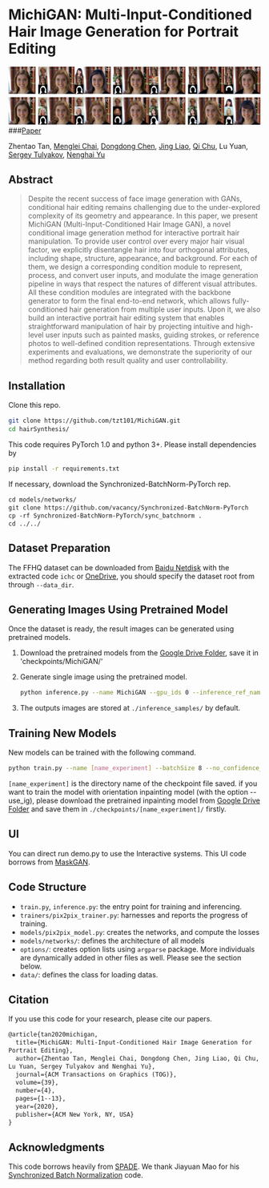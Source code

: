 
# MichiGAN: Multi-Input-Conditioned Hair Image Generation for Portrait Editing
![Teaser](data/teaser.jpg)
###[Paper](https://mlchai.com/files/tan2020michigan.pdf)

Zhentao Tan, [Menglei Chai](https://mlchai.com/), [Dongdong Chen](http://www.dongdongchen.bid/), [Jing Liao](https://liaojing.github.io/html/index.html), [Qi Chu](https://scholar.google.com/citations?user=JZjOMdsAAAAJ&hl=en), Lu Yuan, [Sergey Tulyakov](http://www.stulyakov.com/), [Nenghai Yu](https://scholar.google.com/citations?user=7620QAMAAAAJ&hl=zh-CN)

## Abstract
>Despite the recent success of face image generation with GANs, conditional hair editing remains challenging due to the under-explored complexity of its geometry and appearance. In this paper, we present MichiGAN (Multi-Input-Conditioned Hair Image GAN), a novel conditional image generation method for interactive portrait hair manipulation. To provide user control over every major hair visual factor, we explicitly disentangle hair into four orthogonal attributes, including shape, structure, appearance, and background. For each of them, we design a corresponding condition module to represent, process, and convert user inputs, and modulate the image generation pipeline in ways that respect the natures of different visual attributes. All these condition modules are integrated with the backbone generator to form the final end-to-end network, which allows fully-conditioned hair generation from multiple user inputs. Upon it, we also build an interactive portrait hair editing system that enables straightforward manipulation of hair by projecting intuitive and high-level user inputs such as painted masks, guiding strokes, or reference photos to well-defined condition representations. Through extensive experiments and evaluations, we demonstrate the superiority of our method regarding both result quality and user controllability.


## Installation

Clone this repo.
```bash
git clone https://github.com/tzt101/MichiGAN.git
cd hairSynthesis/
```

This code requires PyTorch 1.0 and python 3+. Please install dependencies by
```bash
pip install -r requirements.txt
```

If necessary, download the Synchronized-BatchNorm-PyTorch rep.
```
cd models/networks/
git clone https://github.com/vacancy/Synchronized-BatchNorm-PyTorch
cp -rf Synchronized-BatchNorm-PyTorch/sync_batchnorm .
cd ../../
```

## Dataset Preparation

The FFHQ dataset can be downloaded from [Baidu Netdisk](https://pan.baidu.com/s/1jI0EThBSgVRB_bgPype8pg) with the extracted code `ichc` or [OneDrive](https://mailustceducn-my.sharepoint.com/:u:/g/personal/tzt_mail_ustc_edu_cn/ES2Ig_Nmmh1Jglv_T1VJzBgBbbxgdAnjDVVhJU1SzqIugA), you should specify the dataset root from through `--data_dir`.

## Generating Images Using Pretrained Model

Once the dataset is ready, the result images can be generated using pretrained models.

1. Download the pretrained models from the [Google Drive Folder](https://drive.google.com/open?id=1Vxilcb82ax1Zlwy9wqHRu5-DCJuZFc_C), save it in 'checkpoints/MichiGAN/'

2. Generate single image using the pretrained model.
    ```bash
    python inference.py --name MichiGAN --gpu_ids 0 --inference_ref_name 67172 --inference_tag_name 67172 --inference_orient_name 67172 --netG spadeb --which_epoch 50 --use_encoder --noise_background --expand_mask_be --expand_th 5 --use_ig --load_size 512 --crop_size 512 --add_feat_zeros --data_dir [path_to_dataset]
    ```
3. The outputs images are stored at `./inference_samples/` by default.

## Training New Models

New models can be trained with the following command.

```bash
python train.py --name [name_experiment] --batchSize 8 --no_confidence_loss --gpu_ids 0,1,2,3,4,5,6,7 --no_style_loss --no_rgb_loss --no_content_loss --use_encoder --wide_edge 2 --no_background_loss --noise_background --random_expand_mask --use_ig --load_size 568 --crop_size 512 --data_dir [pah_to_dataset] ----checkpoints_dir ./checkpoints
```
`[name_experiment]` is the directory name of the checkpoint file saved. if you want to train the model with orientation inpainting model (with the option --use_ig), please download the pretrained inpainting model from [Google Drive Folder](https://drive.google.com/open?id=1Vxilcb82ax1Zlwy9wqHRu5-DCJuZFc_C) and save them in `./checkpoints/[name_experiment]/` firstly.

## UI

You can direct run demo.py to use the Interactive systems. This UI code borrows from [MaskGAN](https://github.com/switchablenorms/CelebAMask-HQ.git).

## Code Structure

- `train.py`, `inference.py`: the entry point for training and inferencing.
- `trainers/pix2pix_trainer.py`: harnesses and reports the progress of training.
- `models/pix2pix_model.py`: creates the networks, and compute the losses
- `models/networks/`: defines the architecture of all models
- `options/`: creates option lists using `argparse` package. More individuals are dynamically added in other files as well. Please see the section below.
- `data/`: defines the class for loading datas.

## Citation
If you use this code for your research, please cite our papers.
```
@article{tan2020michigan,
  title={MichiGAN: Multi-Input-Conditioned Hair Image Generation for Portrait Editing},
  author={Zhentao Tan, Menglei Chai, Dongdong Chen, Jing Liao, Qi Chu, Lu Yuan, Sergey Tulyakov and Nenghai Yu},
  journal={ACM Transactions on Graphics (TOG)},
  volume={39},
  number={4},
  pages={1--13},
  year={2020},
  publisher={ACM New York, NY, USA}
}
```

## Acknowledgments
This code borrows heavily from [SPADE](https://github.com/NVlabs/SPADE.git). We thank Jiayuan Mao for his [Synchronized Batch Normalization](https://github.com/vacancy/Synchronized-BatchNorm-PyTorch) code.
